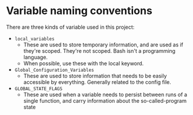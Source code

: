 

# Variable naming conventions

There are three kinds of variable used in this project:
- `local_variables`
    - These are used to store temporary information, and are used as if they're scoped. They're not scoped. Bash isn't a programming language.
    - When possible, use these with the local keyword.
- `Global_Configuration_Variables`
    - These are used to store information that needs to be easily accessible by everything. Generally related to the config file.
- `GLOBAL_STATE_FLAGS`
    - These are used when a variable needs to persist between runs of a single function, and carry information about the so-called-program state
